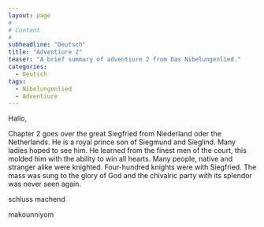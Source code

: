 ```yaml
---
layout: page
#
# Content
#
subheadline: "Deutsch"
title: "Adventiure 2"
teaser: "A brief summary of adventiure 2 from Das Nibelungenlied."
categories:
  - Deutsch
tags:
  - Nibelungenlied
  - Adventiure
---
```


Hallo,

Chapter 2 goes over the great Siegfried from Niederland oder the Netherlands. He is a royal prince son of Siegmund and Sieglind. Many ladies hoped to see him. He learned from the finest men of the court, this molded him with the ability to win all hearts. Many people, native and stranger alike were knighted. Four-hundred knights were with Siegfried. The mass was sung to the glory of God and the chivalric party with its splendor was never seen again. 

schluss machend

makounniyom

